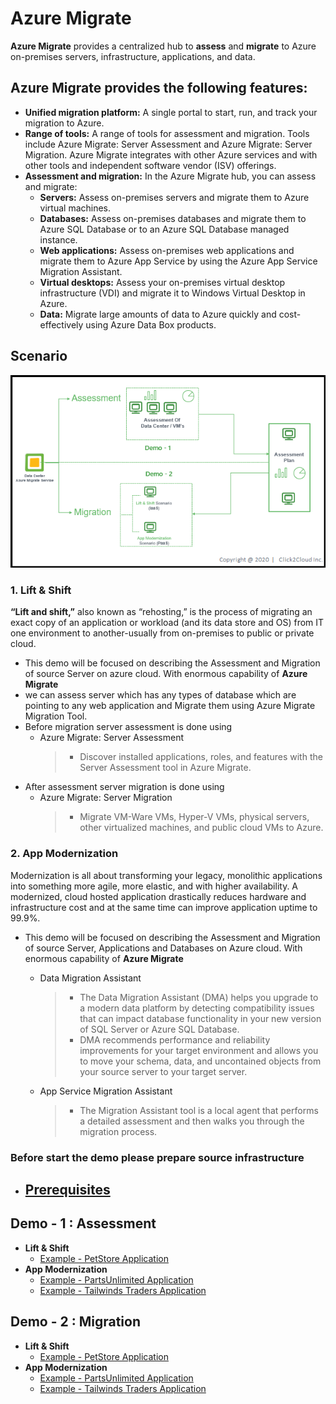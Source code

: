 # Azure Migrate
**Azure Migrate** provides a centralized hub to **assess** and **migrate** to Azure on-premises servers, infrastructure, applications, and data.
## Azure Migrate provides the following features:
* **Unified migration platform:** A single portal to start, run, and track your migration to Azure.
* **Range of tools:** A range of tools for assessment and migration. Tools include Azure Migrate: Server Assessment and Azure Migrate: Server Migration. Azure Migrate integrates with other Azure services and with other tools and independent software vendor (ISV) offerings.
* **Assessment and migration:** In the Azure Migrate hub, you can assess and migrate:
    * **Servers:** Assess on-premises servers and migrate them to Azure virtual machines.
    * **Databases:** Assess on-premises databases and migrate them to Azure SQL Database or to an Azure SQL Database managed instance.
    * **Web applications:** Assess on-premises web applications and migrate them to Azure App Service by using the Azure App Service Migration Assistant.
    * **Virtual desktops:** Assess your on-premises virtual desktop infrastructure (VDI) and migrate it to Windows Virtual Desktop in Azure.
    * **Data:** Migrate large amounts of data to Azure quickly and cost-effectively using Azure Data Box products.


## Scenario
<kbd>
  <img src="https://github.com/Click2Cloud/Azure-Migrate/blob/master/images/scenarios.png?raw=true">
</kbd></p>

### **1. Lift & Shift**
**“Lift and shift,”** also known as “rehosting,” is the process of migrating an exact copy of an application or workload (and its data store and OS) from IT one environment to another-usually from on-premises to public or private cloud.

- This demo will be focused on describing the Assessment and Migration of source Server on azure cloud. With enormous capability of **Azure Migrate**
- we can assess server which has any types of database which are pointing to any web application and Migrate them using Azure Migrate Migration Tool.
- Before migration server assessment is done using
    - Azure Migrate: Server Assessment
        >- Discover installed applications, roles, and features with the Server Assessment tool in Azure Migrate.
- After assessment server migration is done using
    - Azure Migrate: Server Migration
        >- Migrate VM-Ware VMs, Hyper-V VMs, physical servers, other virtualized machines, and public cloud VMs to Azure.

### **2. App Modernization**
Modernization is all about transforming your legacy, monolithic applications into something more agile, more elastic, and with higher availability.
A modernized, cloud hosted application drastically reduces hardware and infrastructure cost and at the same time can improve application uptime to 99.9%.
- This demo will be focused on describing the Assessment and Migration of source Server, Applications and Databases on Azure cloud. With enormous capability of **Azure Migrate**
    - Data Migration Assistant
        >- The Data Migration Assistant (DMA) helps you upgrade to a modern data platform by detecting compatibility issues that can impact database functionality in your new version of SQL Server or Azure SQL Database.
        >- DMA recommends performance and reliability improvements for your target environment and allows you to move your schema, data, and uncontained objects from your source server to your target server.

    - App Service Migration Assistant
        >- The Migration Assistant tool is a local agent that performs a detailed assessment and then walks you through the migration process.

### Before start the demo please prepare source infrastructure
- ## [Prerequisites ](assessment/prerequisites.md)
## Demo - 1 : Assessment
* **Lift & Shift**
    - [Example - PetStore Application](assessment/petstore.md)
* **App Modernization**
    - [Example - PartsUnlimited Application](assessment/partsunlimited.md)
    - [Example - Tailwinds Traders Application](assessment/tailwind-traders.md)

## Demo - 2 : Migration
* **Lift & Shift**
    - [Example - PetStore Application](migration/petstore.md)
* **App Modernization**
    - [Example - PartsUnlimited Application](migration/partsunlimited.md)
    - [Example - Tailwinds Traders Application](migration/tailwind-traders.md)